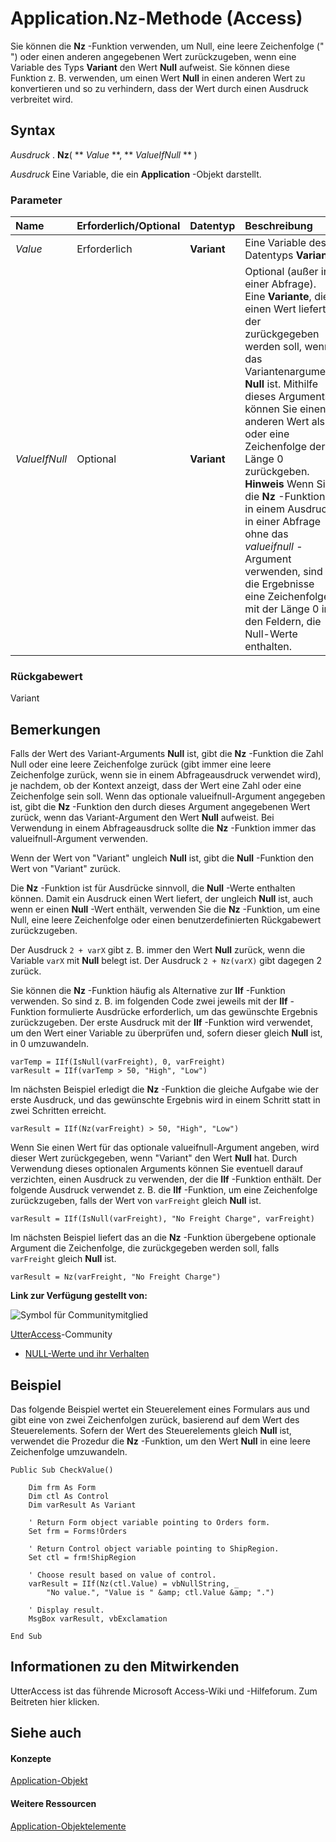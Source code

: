

# Application.Nz-Methode (Access)

Sie können die  **Nz** -Funktion verwenden, um Null, eine leere Zeichenfolge (" ") oder einen anderen angegebenen Wert zurückzugeben, wenn eine Variable des Typs **Variant** den Wert **Null** aufweist. Sie können diese Funktion z. B. verwenden, um einen Wert **Null** in einen anderen Wert zu konvertieren und so zu verhindern, dass der Wert durch einen Ausdruck verbreitet wird.
 


## Syntax

 *Ausdruck*  . **Nz**( ** *Value* **, ** *ValueIfNull* ** )
 

 
 *Ausdruck*  Eine Variable, die ein **Application** -Objekt darstellt.
 

 

### Parameter



|**Name**|**Erforderlich/Optional**|**Datentyp**|**Beschreibung**|
|:-----|:-----|:-----|:-----|
| _Value_|Erforderlich|**Variant**|Eine Variable des Datentyps  **Variant**.|
| _ValueIfNull_|Optional|**Variant**|Optional (außer in einer Abfrage). Eine  **Variante**, die einen Wert liefert, der zurückgegeben werden soll, wenn das Variantenargument **Null** ist. Mithilfe dieses Arguments können Sie einen anderen Wert als 0 oder eine Zeichenfolge der Länge 0 zurückgeben. **Hinweis**  Wenn Sie die  **Nz** -Funktion in einem Ausdruck in einer Abfrage ohne das *valueifnull*  -Argument verwenden, sind die Ergebnisse eine Zeichenfolge mit der Länge 0 in den Feldern, die Null-Werte enthalten. |

### Rückgabewert

Variant
 

 

## Bemerkungen

Falls der Wert des Variant-Arguments  **Null** ist, gibt die **Nz** -Funktion die Zahl Null oder eine leere Zeichenfolge zurück (gibt immer eine leere Zeichenfolge zurück, wenn sie in einem Abfrageausdruck verwendet wird), je nachdem, ob der Kontext anzeigt, dass der Wert eine Zahl oder eine Zeichenfolge sein soll. Wenn das optionale valueifnull-Argument angegeben ist, gibt die **Nz** -Funktion den durch dieses Argument angegebenen Wert zurück, wenn das Variant-Argument den Wert **Null** aufweist. Bei Verwendung in einem Abfrageausdruck sollte die **Nz** -Funktion immer das valueifnull-Argument verwenden.
 

 
Wenn der Wert von "Variant" ungleich  **Null** ist, gibt die **Null** -Funktion den Wert von "Variant" zurück.
 

 
Die  **Nz** -Funktion ist für Ausdrücke sinnvoll, die **Null** -Werte enthalten können. Damit ein Ausdruck einen Wert liefert, der ungleich **Null** ist, auch wenn er einen **Null** -Wert enthält, verwenden Sie die **Nz** -Funktion, um eine Null, eine leere Zeichenfolge oder einen benutzerdefinierten Rückgabewert zurückzugeben.
 

 
Der Ausdruck  `2 + varX` gibt z. B. immer den Wert **Null** zurück, wenn die Variable `varX` mit **Null** belegt ist. Der Ausdruck `2 + Nz(varX)` gibt dagegen 2 zurück.
 

 
Sie können die  **Nz** -Funktion häufig als Alternative zur **IIf** -Funktion verwenden. So sind z. B. im folgenden Code zwei jeweils mit der **IIf** -Funktion formulierte Ausdrücke erforderlich, um das gewünschte Ergebnis zurückzugeben. Der erste Ausdruck mit der **IIf** -Funktion wird verwendet, um den Wert einer Variable zu überprüfen und, sofern dieser gleich **Null** ist, in 0 umzuwandeln.
 

 



```
varTemp = IIf(IsNull(varFreight), 0, varFreight) 
varResult = IIf(varTemp > 50, "High", "Low")
```

Im nächsten Beispiel erledigt die  **Nz** -Funktion die gleiche Aufgabe wie der erste Ausdruck, und das gewünschte Ergebnis wird in einem Schritt statt in zwei Schritten erreicht.
 

 



```
varResult = IIf(Nz(varFreight) > 50, "High", "Low")
```

Wenn Sie einen Wert für das optionale valueifnull-Argument angeben, wird dieser Wert zurückgegeben, wenn "Variant" den Wert  **Null** hat. Durch Verwendung dieses optionalen Arguments können Sie eventuell darauf verzichten, einen Ausdruck zu verwenden, der die **IIf** -Funktion enthält. Der folgende Ausdruck verwendet z. B. die **IIf** -Funktion, um eine Zeichenfolge zurückzugeben, falls der Wert von `varFreight` gleich **Null** ist.
 

 



```
varResult = IIf(IsNull(varFreight), "No Freight Charge", varFreight)
```

Im nächsten Beispiel liefert das an die  **Nz** -Funktion übergebene optionale Argument die Zeichenfolge, die zurückgegeben werden soll, falls `varFreight` gleich **Null** ist.
 

 



```
varResult = Nz(varFreight, "No Freight Charge")
```

 **Link zur Verfügung gestellt von:**
 
![Symbol für Communitymitglied](images/8b9774c4-6c97-470e-b3a2-56d8f786444c.png)
 
 [UtterAccess](http://www.utteraccess.com)-Community
 

 

-  [NULL-Werte und ihr Verhalten](http://www.utteraccess.com/wiki/index.php/Nulls_And_Their_Behavior)
    
 

## Beispiel

Das folgende Beispiel wertet ein Steuerelement eines Formulars aus und gibt eine von zwei Zeichenfolgen zurück, basierend auf dem Wert des Steuerelements. Sofern der Wert des Steuerelements gleich  **Null** ist, verwendet die Prozedur die **Nz** -Funktion, um den Wert **Null** in eine leere Zeichenfolge umzuwandeln.
 

 

```
Public Sub CheckValue() 
 
    Dim frm As Form 
    Dim ctl As Control 
    Dim varResult As Variant 
 
    ' Return Form object variable pointing to Orders form. 
    Set frm = Forms!Orders 
 
    ' Return Control object variable pointing to ShipRegion. 
    Set ctl = frm!ShipRegion 
 
    ' Choose result based on value of control. 
    varResult = IIf(Nz(ctl.Value) = vbNullString, _ 
        "No value.", "Value is " &amp; ctl.Value &amp; ".") 
 
    ' Display result. 
    MsgBox varResult, vbExclamation 
 
End Sub
```


## Informationen zu den Mitwirkenden
<a name="AboutContributors"> </a>

UtterAccess ist das führende Microsoft Access-Wiki und -Hilfeforum. Zum Beitreten hier klicken.
 

 

## Siehe auch
<a name="AboutContributors"> </a>


#### Konzepte


 
 [Application-Objekt](aefb0713-97e6-e2c7-e530-8fd2e1316a55.md)
#### Weitere Ressourcen


 
 [Application-Objektelemente](3ab5276c-d52a-72a9-244c-ec92ead48811.md)
